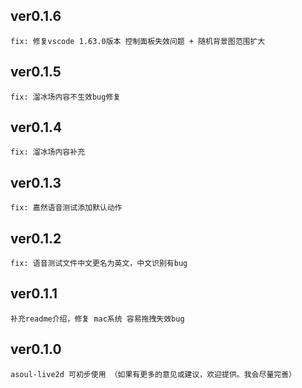 ## ver0.1.6
    fix: 修复vscode 1.63.0版本 控制面板失效问题 + 随机背景图范围扩大
    
## ver0.1.5
    fix: 溜冰场内容不生效bug修复

## ver0.1.4
    fix: 溜冰场内容补充
    
## ver0.1.3
    fix: 嘉然语音测试添加默认动作

## ver0.1.2
    fix: 语音测试文件中文更名为英文，中文识别有bug

## ver0.1.1
    补充readme介绍，修复 mac系统 容易拖拽失效bug

## ver0.1.0 
    asoul-live2d 可初步使用 （如果有更多的意见或建议，欢迎提供。我会尽量完善）